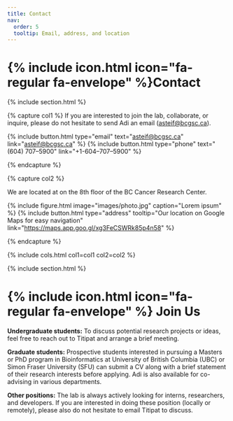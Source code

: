 ```yaml
---
title: Contact
nav:
  order: 5
  tooltip: Email, address, and location
---
```


# {% include icon.html icon="fa-regular fa-envelope" %}Contact



{% include section.html %}

{% capture col1 %}
If you are interested to join the lab, collaborate, or inquire, please do not hesitate to send Adi an email (asteif@bcgsc.ca). 

{%
  include button.html
  type="email"
  text="asteif@bcgsc.ca"
  link="asteif@bcgsc.ca"
%}
{%
  include button.html
  type="phone"
  text="(604) 707–5900"
  link="+1-604–707–5900"
%}


{% endcapture %}

{% capture col2 %}

We are located at on the 8th floor of the BC Cancer Research Center.

{%
  include figure.html
  image="images/photo.jpg"
  caption="Lorem ipsum"
%}
{%
  include button.html
  type="address"
  tooltip="Our location on Google Maps for easy navigation"
  link="https://maps.app.goo.gl/xg3FeCSWRk85p4n58"
%}

{% endcapture %}

{% include cols.html col1=col1 col2=col2 %}

{% include section.html %}

# {% include icon.html icon="fa-regular fa-envelope" %} Join Us
**Undergraduate students:** To discuss potential research projects or ideas, feel free to reach out to Titipat and arrange a brief meeting.

**Graduate students:** Prospective students interested in pursuing a Masters or PhD program in Bioinformatics at University of British Columbia (UBC) or Simon Fraser University (SFU) can submit a CV along with a brief statement of their research interests before applying. Adi is also available for co-advising in various departments.

**Other positions:** The lab is always actively looking for interns, researchers, and developers. If you are interested in doing these position (locally or remotely), please also do not hesitate to email Titipat to discuss.
